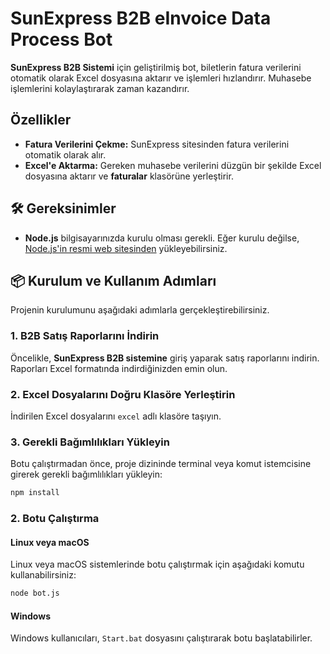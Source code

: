 # SunExpress B2B eInvoice Data Process Bot

**SunExpress B2B Sistemi** için geliştirilmiş bot, biletlerin fatura verilerini otomatik olarak Excel dosyasına aktarır ve işlemleri hızlandırır. Muhasebe işlemlerini kolaylaştırarak zaman kazandırır.

## Özellikler

- **Fatura Verilerini Çekme:** SunExpress sitesinden fatura verilerini otomatik olarak alır.
- **Excel'e Aktarma:** Gereken muhasebe verilerini düzgün bir şekilde Excel dosyasına aktarır ve **faturalar** klasörüne yerleştirir.

## 🛠️ Gereksinimler

- **Node.js** bilgisayarınızda kurulu olması gerekli. Eğer kurulu değilse, [Node.js'in resmi web sitesinden](https://nodejs.org) yükleyebilirsiniz.

## 📦 Kurulum ve Kullanım Adımları

Projenin kurulumunu aşağıdaki adımlarla gerçekleştirebilirsiniz.

### 1. B2B Satış Raporlarını İndirin
Öncelikle, **SunExpress B2B sistemine** giriş yaparak satış raporlarını indirin. Raporları Excel formatında indirdiğinizden emin olun.

### 2. Excel Dosyalarını Doğru Klasöre Yerleştirin
İndirilen Excel dosyalarını `excel` adlı klasöre taşıyın. 

### 3. Gerekli Bağımlılıkları Yükleyin

Botu çalıştırmadan önce, proje dizininde terminal veya komut istemcisine girerek gerekli bağımlılıkları yükleyin:

```bash
npm install
```

### 2. Botu Çalıştırma
#### Linux veya macOS

Linux veya macOS sistemlerinde botu çalıştırmak için aşağıdaki komutu kullanabilirsiniz:

```bash
node bot.js
```

#### Windows

Windows kullanıcıları, `Start.bat` dosyasını çalıştırarak botu başlatabilirler.
